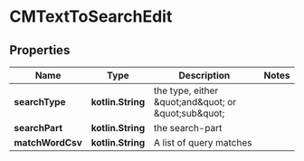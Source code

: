 
# CMTextToSearchEdit

## Properties
Name | Type | Description | Notes
------------ | ------------- | ------------- | -------------
**searchType** | **kotlin.String** | the type, either \&quot;and\&quot; or \&quot;sub\&quot; | 
**searchPart** | **kotlin.String** | the search-part | 
**matchWordCsv** | **kotlin.String** | A list of query matches | 



